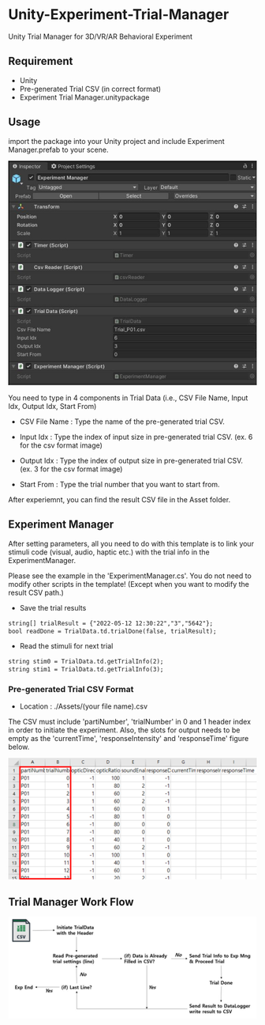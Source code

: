 # Unity-Experiment-Trial-Manager

Unity Trial Manager for 3D/VR/AR Behavioral Experiment


## Requirement

- Unity
- Pre-generated Trial CSV (in correct format)
- Experiment Trial Manager.unitypackage

## Usage

import the package into your Unity project and include Experiment Manager.prefab to your scene.

![ex_screenshot](https://github.com/jinwook31/Unity-Experiment-Trial-Manager/blob/main/Images/prefab.JPG)

You need to type in 4 components in Trial Data (i.e., CSV File Name, Input Idx, Output Idx, Start From)

- CSV File Name : Type the name of the pre-generated trial CSV.

- Input Idx : Type the index of input size in pre-generated trial CSV. (ex. 6 for the csv format image)

- Output Idx : Type the index of output size in pre-generated trial CSV. (ex. 3 for the csv format image)

- Start From : Type the trial number that you want to start from.


After experiemnt, you can find the result CSV file in the Asset folder.


## Experiment Manager

After setting parameters, all you need to do with this template is to link your stimuli code (visual, audio, haptic etc.) with the trial info in the ExperimentManager.

Please see the example in the 'ExperimentManager.cs'. You do not need to modify other scripts in the template! (Except when you want to modify the result CSV path.)

- Save the trial results
~~~
string[] trialResult = {"2022-05-12 12:30:22","3","5642"};
bool readDone = TrialData.td.trialDone(false, trialResult);
~~~

- Read the stimuli for next trial
~~~
string stim0 = TrialData.td.getTrialInfo(2);
string stim1 = TrialData.td.getTrialInfo(3);
~~~



### Pre-generated Trial CSV Format

- Location : ./Assets/(your file name).csv

The CSV must include 'partiNumber', 'trialNumber' in 0 and 1 header index in order to initiate the experiment. Also, the slots for output needs to be empty as the 'currentTime', 'responseIntensity' and 'responseTime' figure below.

![ex_screenshot](https://github.com/jinwook31/Unity-Experiment-Trial-Manager/blob/main/Images/csv%20format.png)



## Trial Manager Work Flow

![ex_screenshot](https://github.com/jinwook31/Unity-Experiment-Trial-Manager/blob/main/Images/Trial%20Mng%20Flow.JPG)

